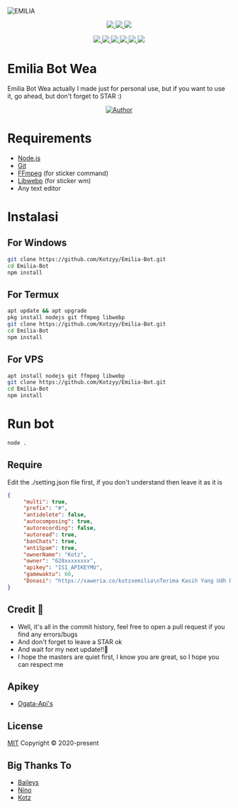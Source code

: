 ![EMILIA](https://c.top4top.io/p_2109b2vnx0.gif) <br>

<p align="center">
<a href="https://t.me/CyzChan" alt="Telegram!"> <img src="https://aleen42.github.io/badges/src/telegram.svg" /> </a>
<a href="https://wa.me/6285329981485" alt="WhatsApp!"> <img src="https://aleen42.github.io/badges/src/whatsapp.svg" /> </a>
<a href="https://github.com/Kotzyy/Emilia-Bot/graphs/commit-activity" alt="Maintenance"> <img src="https://img.shields.io/badge/Maintained%3F-yes-green.svg" /> </a>
</p>
<p align="center">
<a href="https://github.com/Kotzyy/Emilia-Bot" alt="Clossed Issue"> <img src="https://img.shields.io/github/issues-closed-raw/Kotzyy/Emilia-Bot?style=flat&logo=github&color=success" /> </a>
<a href="https://github.com/Kotzyy/Emilia-Bot" alt="Commit Activity"> <img src="https://img.shields.io/github/commit-activity/m/Kotzyy/Emilia-Bot" /> </a>
<a href="https://github.com/Kotzyy/Emilia-Bot/graphs/contributors" alt="Contributor"> <img src="https://img.shields.io/github/contributors/Kotzyy/Emilia-Bot?style=flat&logo=github" /> </a>
<a href="https://github.com/Kotzyy/Emilia-Bot/network/members" alt="Forks"> <img src="https://img.shields.io/github/forks/Kotzyy/Emilia-Bot?label=Forks&logo=github" /> </a>
<a href="https://github.com/Kotzyy/Emilia-Bot" alt="Clossed Pull Request"> <img src="https://img.shields.io/github/issues-pr-closed-raw/Kotzyy/Emilia-Bot?color=success" /> </a>
<a href="https://github.com/Kotzyy/Emilia-Bot" alt="Issue"> <img src="https://img.shields.io/github/issues-raw/Kotzyy/Emilia-Bot?style=flat&logo=github&color=yellow" /> </a>
</p>
</div>

# Emilia Bot Wea
Emilia Bot Wea actually I made just for personal use, but if you want to use it, go ahead, but don't forget to STAR :)


>
>
>
</div>
<p align="center">
  <a href="https://github.com/Kotzyy"><img title="Author" src="https://img.shields.io/badge/Author-Kotz-red.svg?style=for-the-badge&logo=github" /></a>
  <h4 align="center">
</h4>
</p>

# Requirements
* [Node.js](https://nodejs.org/en/)
* [Git](https://git-scm.com/downloads)
* [FFmpeg](https://github.com/BtbN/FFmpeg-Builds/releases/download/autobuild-2020-12-08-13-03/ffmpeg-n4.3.1-26-gca55240b8c-win64-gpl-4.3.zip) (for sticker command)
* [Libwebp](https://developers.google.com/speed/webp/download) (for sticker wm)
* Any text editor

# Instalasi
## For Windows
```bash
git clone https://github.com/Kotzyy/Emilia-Bot.git
cd Emilia-Bot
npm install
```
## For Termux
```bash
apt update && apt upgrade
pkg install nodejs git ffmpeg libwebp
git clone https://github.com/Kotzyy/Emilia-Bot.git
cd Emilia-Bot
npm install
```

## For VPS
```bash
apt install nodejs git ffmpeg libwebp
git clone https://github.com/Kotzyy/Emilia-Bot.git
cd Emilia-Bot
npm install
```
# Run bot
```cmd
node .
```

## Require

Edit the ./setting.json file first, if you don't understand then leave it as it is
```json
{
     "multi": true,
     "prefix": "#",
     "antidelete": false,
     "autocomposing": true,
     "autorecording": false,
     "autoread": true,
     "banChats": true,
     "antiSpam": true,
     "ownerName": "Kotz",
     "owner": "628xxxxxxxx",
     "apikey": "ISI_APIKEYMU",
     "gamewaktu": 60,
     "Donasi": "https://saweria.co/kotzxemilia\nTerima Kasih Yang Udh Donasi Emilia Doain Semoga Rezekinya Lancar ><"
}
```

## Credit 📍
* Well, it's all in the commit history, feel free to open a pull request if you find any errors/bugs
* And don't forget to leave a STAR ok
* And wait for my next update!!👣
* I hope the masters are quiet first, I know you are great, so I hope you can respect me

## Apikey

- [Ogata-Api's](https://ogata-api.herokuapp.com/)<div align="center">


## License
[MIT](https://choosealicense.com/licenses/mit/)
Copyright © 2020-present

## Big Thanks To

- [Baileys](https://github.com/adiwajshing/Baileys)
- [Nino](https://github.com/ultimareall)
- [Kotz](https://github.com/Kotzyy)<div align="center">
